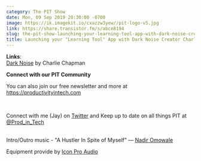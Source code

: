 ```yaml
---
category: The PIT Show
date: Mon, 09 Sep 2019 20:30:00 -0700
image: https://ik.imagekit.io/cxazzw3yew//pit-logo-v5.jpg
link: https://share.transistor.fm/s/abce8194
slug: the-pit-show-launching-your-learning-tool-app-with-dark-noise-creator-charlie-chapman
title: Launching your "Learning Tool" App with Dark Noise Creator Charlie Chapman
---
```


<p><strong>Links</strong>:<br /><a href="https://apps.apple.com/us/app/dark-noise/id1465439395">Dark Noise</a> by Charlie Chapman</p><p><strong>Connect with our PIT Community</strong></p><p>You can also join our free newsletter and more at <a href="https://productivityintech.com/">https://productivityintech.com</a></p><p><br /></p><p>Connect with me (Jay) on <a href="https://twitter.com/kjaymiller">Twitter</a> and Keep up to date on all things PIT at<a href="https://twitter.com/prod_in_tech"> @Prod_in_Tech</a></p><p><br />Intro/Outro music - "A Hustler In Spite of Myself" — <a href="http://www.nadiromowale.com">Nadir Omowale</a></p><p>Equipment provide by <a href="https://iconproaudio.com/">Icon Pro Audio</a></p>